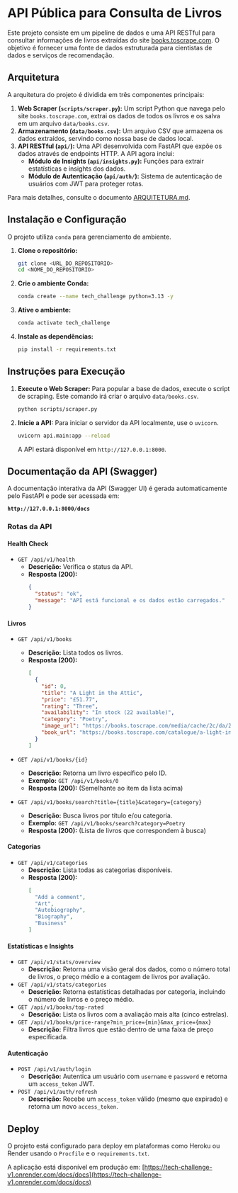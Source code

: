 # API Pública para Consulta de Livros

Este projeto consiste em um pipeline de dados e uma API RESTful para consultar informações de livros extraídas do site [books.toscrape.com](http://books.toscrape.com/). O objetivo é fornecer uma fonte de dados estruturada para cientistas de dados e serviços de recomendação.

## Arquitetura

A arquitetura do projeto é dividida em três componentes principais:

1.  **Web Scraper (`scripts/scraper.py`):** Um script Python que navega pelo site `books.toscrape.com`, extrai os dados de todos os livros e os salva em um arquivo `data/books.csv`.
2.  **Armazenamento (`data/books.csv`):** Um arquivo CSV que armazena os dados extraídos, servindo como nossa base de dados local.
3.  **API RESTful (`api/`):** Uma API desenvolvida com FastAPI que expõe os dados através de endpoints HTTP. A API agora inclui:
    *   **Módulo de Insights (`api/insights.py`):** Funções para extrair estatísticas e insights dos dados.
    *   **Módulo de Autenticação (`api/auth/`):** Sistema de autenticação de usuários com JWT para proteger rotas.

Para mais detalhes, consulte o documento [ARQUITETURA.md](ARQUITETURA.md).

## Instalação e Configuração

O projeto utiliza `conda` para gerenciamento de ambiente.

1.  **Clone o repositório:**
    ```bash
    git clone <URL_DO_REPOSITORIO>
    cd <NOME_DO_REPOSITORIO>
    ```

2.  **Crie o ambiente Conda:**
    ```bash
    conda create --name tech_challenge python=3.13 -y
    ```

3.  **Ative o ambiente:**
    ```bash
    conda activate tech_challenge
    ```

4.  **Instale as dependências:**
    ```bash
    pip install -r requirements.txt
    ```

## Instruções para Execução

1.  **Execute o Web Scraper:**
    Para popular a base de dados, execute o script de scraping. Este comando irá criar o arquivo `data/books.csv`.
    ```bash
    python scripts/scraper.py
    ```

2.  **Inicie a API:**
    Para iniciar o servidor da API localmente, use o `uvicorn`.
    ```bash
    uvicorn api.main:app --reload
    ```
    A API estará disponível em `http://127.0.0.1:8000`.

## Documentação da API (Swagger)

A documentação interativa da API (Swagger UI) é gerada automaticamente pelo FastAPI e pode ser acessada em:

**`http://127.0.0.1:8000/docs`**

### Rotas da API

#### Health Check

*   `GET /api/v1/health`
    *   **Descrição:** Verifica o status da API.
    *   **Resposta (200):**
        ```json
        {
          "status": "ok",
          "message": "API está funcional e os dados estão carregados."
        }
        ```

#### Livros

*   `GET /api/v1/books`
    *   **Descrição:** Lista todos os livros.
    *   **Resposta (200):**
        ```json
        [
          {
            "id": 0,
            "title": "A Light in the Attic",
            "price": "£51.77",
            "rating": "Three",
            "availability": "In stock (22 available)",
            "category": "Poetry",
            "image_url": "https://books.toscrape.com/media/cache/2c/da/2cdad67c44b002e7ead0cc35693c0e8b.jpg",
            "book_url": "https://books.toscrape.com/catalogue/a-light-in-the-attic_1000/index.html"
          }
        ]
        ```

*   `GET /api/v1/books/{id}`
    *   **Descrição:** Retorna um livro específico pelo ID.
    *   **Exemplo:** `GET /api/v1/books/0`
    *   **Resposta (200):** (Semelhante ao item da lista acima)

*   `GET /api/v1/books/search?title={title}&category={category}`
    *   **Descrição:** Busca livros por título e/ou categoria.
    *   **Exemplo:** `GET /api/v1/books/search?category=Poetry`
    *   **Resposta (200):** (Lista de livros que correspondem à busca)

#### Categorias

*   `GET /api/v1/categories`
    *   **Descrição:** Lista todas as categorias disponíveis.
    *   **Resposta (200):**
        ```json
        [
          "Add a comment",
          "Art",
          "Autobiography",
          "Biography",
          "Business"
        ]
        ```

#### Estatísticas e Insights

*   `GET /api/v1/stats/overview`
    *   **Descrição:** Retorna uma visão geral dos dados, como o número total de livros, o preço médio e a contagem de livros por avaliação.
*   `GET /api/v1/stats/categories`
    *   **Descrição:** Retorna estatísticas detalhadas por categoria, incluindo o número de livros e o preço médio.
*   `GET /api/v1/books/top-rated`
    *   **Descrição:** Lista os livros com a avaliação mais alta (cinco estrelas).
*   `GET /api/v1/books/price-range?min_price={min}&max_price={max}`
    *   **Descrição:** Filtra livros que estão dentro de uma faixa de preço especificada.

#### Autenticação

*   `POST /api/v1/auth/login`
    *   **Descrição:** Autentica um usuário com `username` e `password` e retorna um `access_token` JWT.
*   `POST /api/v1/auth/refresh`
    *   **Descrição:** Recebe um `access_token` válido (mesmo que expirado) e retorna um novo `access_token`.

## Deploy

O projeto está configurado para deploy em plataformas como Heroku ou Render usando o `Procfile` e o `requirements.txt`.

A aplicação está disponível em produção em:
[https://tech-challenge-v1.onrender.com/docs/docs](https://tech-challenge-v1.onrender.com/docs/docs)
